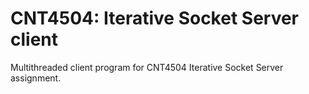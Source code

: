 # CNT4504: Iterative Socket Server client

Multithreaded client program for CNT4504 Iterative Socket Server assignment.
